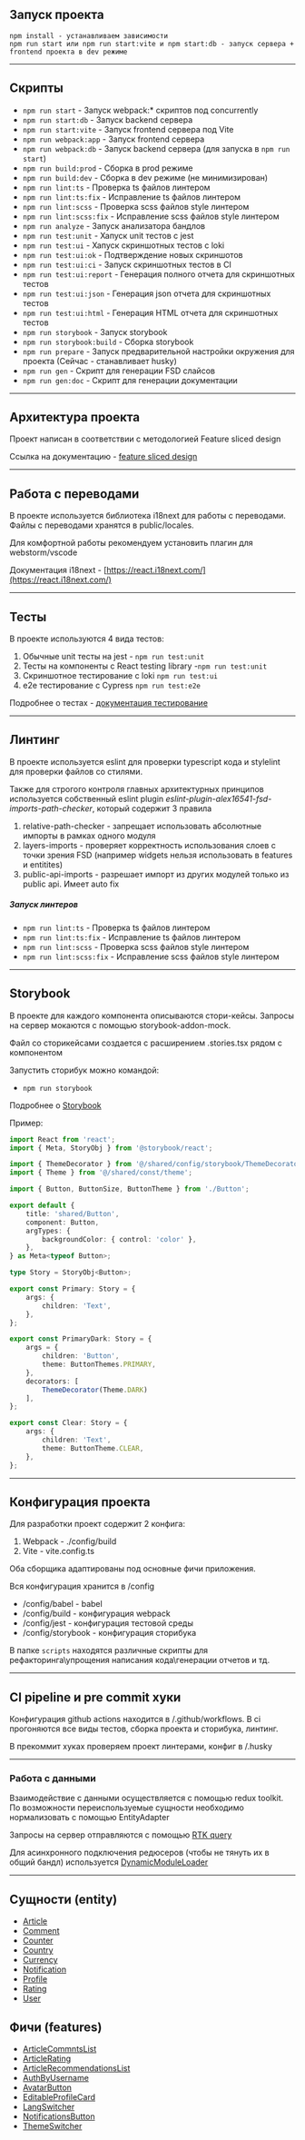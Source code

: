 ## Запуск проекта

```
npm install - устанавливаем зависимости
npm run start или npm run start:vite и npm start:db - запуск сервера + frontend проекта в dev режиме
```

----

## Скрипты

- `npm run start` - Запуск webpack:* скриптов под concurrently
- `npm run start:db` - Запуск backend сервера 
- `npm run start:vite` - Запуск frontend сервера под Vite
- `npm run webpack:app` - Запуск frontend сервера
- `npm run webpack:db` - Запуск backend сервера (для запуска в `npm run start`)
- `npm run build:prod` - Сборка в prod режиме
- `npm run build:dev` - Сборка в dev режиме (не минимизирован)
- `npm run lint:ts` - Проверка ts файлов линтером
- `npm run lint:ts:fix` - Исправление ts файлов линтером
- `npm run lint:scss` - Проверка scss файлов style линтером
- `npm run lint:scss:fix` - Исправление scss файлов style линтером
- `npm run analyze` - Запуск анализатора бандлов
- `npm run test:unit` - Хапуск unit тестов с jest
- `npm run test:ui` - Хапуск скриншотных тестов с loki
- `npm run test:ui:ok` - Подтверждение новых скриншотов
- `npm run test:ui:ci` - Запуск скриншотных тестов в CI
- `npm run test:ui:report` - Генерация полного отчета для скриншотных тестов
- `npm run test:ui:json` - Генерация json отчета для скриншотных тестов
- `npm run test:ui:html` - Генерация HTML отчета для скриншотных тестов
- `npm run storybook` - Запуск storybook
- `npm run storybook:build` - Сборка storybook
- `npm run prepare` - Запуск предварительной настройки окружения для проекта (Сейчас - станавливает husky)
- `npm run gen` - Скрипт для генерации FSD слайсов
- `npm run gen:doc` - Скрипт для генерации документации

----

## Архитектура проекта

Проект написан в соответствии с методологией Feature sliced design

Ссылка на документацию - [feature sliced design](https://feature-sliced.design/docs/get-started/tutorial)

----

## Работа с переводами

В проекте используется библиотека i18next для работы с переводами.
Файлы с переводами хранятся в public/locales.

Для комфортной работы рекомендуем установить плагин для webstorm/vscode

Документация i18next - [https://react.i18next.com/](https://react.i18next.com/)

----

## Тесты

В проекте используются 4 вида тестов:
1) Обычные unit тесты на jest - `npm run test:unit`
2) Тесты на компоненты с React testing library -`npm run test:unit`
3) Скриншотное тестирование с loki `npm run test:ui`
4) e2e тестирование с Cypress `npm run test:e2e`

Подробнее о тестах - [документация тестирование](/docs/tests.md)

----

## Линтинг

В проекте используется eslint для проверки typescript кода и stylelint для проверки файлов со стилями.

Также для строгого контроля главных архитектурных принципов
используется собственный eslint plugin *eslint-plugin-alex16541-fsd-imports-path-checker*,
который содержит 3 правила
1) relative-path-checker - запрещает использовать абсолютные импорты в рамках одного модуля
2) layers-imports - проверяет корректность использования слоев с точки зрения FSD
   (например widgets нельзя использовать в features и entitites)
3) public-api-imports - разрешает импорт из других модулей только из public api. Имеет auto fix

##### Запуск линтеров
- `npm run lint:ts` - Проверка ts файлов линтером
- `npm run lint:ts:fix` - Исправление ts файлов линтером
- `npm run lint:scss` - Проверка scss файлов style линтером
- `npm run lint:scss:fix` - Исправление scss файлов style линтером

----
## Storybook

В проекте для каждого компонента описываются стори-кейсы.
Запросы на сервер мокаются с помощью storybook-addon-mock.

Файл со сторикейсами создается с расширением .stories.tsx рядом с компонентом 

Запустить сторибук можно командой:
- `npm run storybook`

Подробнее о [Storybook](/docs/storybook.md)

Пример:

```typescript jsx
import React from 'react';
import { Meta, StoryObj } from '@storybook/react';

import { ThemeDecorator } from '@/shared/config/storybook/ThemeDecorator/ThemeDecorator';
import { Theme } from '@/shared/const/theme';

import { Button, ButtonSize, ButtonTheme } from './Button';

export default {
    title: 'shared/Button',
    component: Button,
    argTypes: {
        backgroundColor: { control: 'color' },
    },
} as Meta<typeof Button>;

type Story = StoryObj<Button>;

export const Primary: Story = {
    args: {
        children: 'Text',
    },
};

export const PrimaryDark: Story = {
    args = {
        children: 'Button',
        theme: ButtonThemes.PRIMARY,
    },
    decorators: [
        ThemeDecorator(Theme.DARK)
    ],
};

export const Clear: Story = {
    args: {
        children: 'Text',
        theme: ButtonTheme.CLEAR,
    },
};

```


----

## Конфигурация проекта

Для разработки проект содержит 2 конфига:
1. Webpack - ./config/build
2. Vite - vite.config.ts

Оба сборщика адаптированы под основные фичи приложения.

Вся конфигурация хранится в /config
- /config/babel - babel
- /config/build - конфигурация webpack
- /config/jest - конфигурация тестовой среды
- /config/storybook - конфигурация сторибука

В папке `scripts` находятся различные скрипты для рефакторинга\упрощения написания кода\генерации отчетов и тд.

----

## CI pipeline и pre commit хуки

Конфигурация github actions находится в /.github/workflows.
В ci прогоняются все виды тестов, сборка проекта и сторибука, линтинг.

В прекоммит хуках проверяем проект линтерами, конфиг в /.husky

----

### Работа с данными

Взаимодействие с данными осуществляется с помощью redux toolkit.
По возможности переиспользуемые сущности необходимо нормализовать с помощью EntityAdapter

Запросы на сервер отправляются с помощью [RTK query](/src/shared/api/rtkApi.ts)

Для асинхронного подключения редюсеров (чтобы не тянуть их в общий бандл) используется
[DynamicModuleLoader](/src/shared/lib/components/DynamicModuleLoader/DynamicModuleLoader.tsx)

----


## Сущности (entity)

- [Article](/src/entity/Article/README.md)
- [Comment](/src/entity/Comment/README.md)
- [Counter](/src/entity/Counter/README.md)
- [Country](/src/entity/Country/README.md)
- [Currency](/src/entity/Currency/README.md)
- [Notification](/src/entity/Notification/README.md)
- [Profile](/src/entity/Profile/README.md)
- [Rating](/src/entity/Rating/README.md)
- [User](/src/entity/User/README.md)

## Фичи (features)
- [ArticleCommntsList](/src/features/ArticleCommentsList/README.md)
- [ArticleRating](/src/features/ArticleRating/README.md)
- [ArticleRecommendationsList](/src/features/ArticleRecommendationsList/README.md)
- [AuthByUsername](/src/features/AuthByUsername/README.md)
- [AvatarButton](/src/features/AvatarButton/README.md)
- [EditableProfileCard](/src/features/EditableProfileCard/README.md)
- [LangSwitcher](/src/features/LangSwitcher/README.md)
- [NotificationsButton](/src/features/NotificationsButton/README.md)
- [ThemeSwitcher](/src/features/ThemeSwitcher/README.md)
